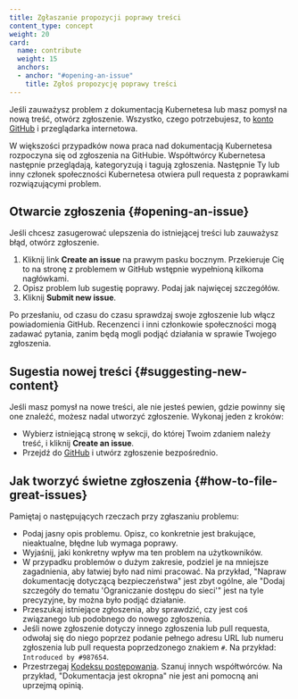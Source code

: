 ```yaml
---
title: Zgłaszanie propozycji poprawy treści
content_type: concept
weight: 20
card:
  name: contribute
  weight: 15
  anchors:
  - anchor: "#opening-an-issue"
    title: Zgłoś propozycję poprawy treści
---
```


<!-- overview -->

Jeśli zauważysz problem z dokumentacją Kubernetesa lub masz pomysł na nową treść, otwórz zgłoszenie. Wszystko, czego potrzebujesz, to [konto GitHub](https://github.com/join) i przeglądarka internetowa.

W większości przypadków nowa praca nad dokumentacją Kubernetesa rozpoczyna się od zgłoszenia na
GitHubie. Współtwórcy Kubernetesa następnie przeglądają, kategoryzują i tagują zgłoszenia. Następnie
Ty lub inny członek społeczności Kubernetesa otwiera pull requesta z poprawkami rozwiązującymi problem.



<!-- body -->

## Otwarcie zgłoszenia {#opening-an-issue}

Jeśli chcesz zasugerować ulepszenia do istniejącej treści lub zauważysz błąd, otwórz zgłoszenie.

1. Kliknij link **Create an issue** na prawym pasku bocznym. Przekieruje
   Cię to na stronę z problemem w GitHub wstępnie wypełnioną kilkoma nagłówkami.
2. Opisz problem lub sugestię poprawy. Podaj jak najwięcej szczegółów.
3. Kliknij **Submit new issue**.

Po przesłaniu, od czasu do czasu sprawdzaj swoje zgłoszenie lub włącz
powiadomienia GitHub. Recenzenci i inni członkowie społeczności mogą
zadawać pytania, zanim będą mogli podjąć działania w sprawie Twojego zgłoszenia.

## Sugestia nowej treści {#suggesting-new-content}

Jeśli masz pomysł na nowe treści, ale nie jesteś pewien, gdzie powinny
się one znaleźć, możesz nadal utworzyć zgłoszenie. Wykonaj jeden z kroków:

- Wybierz istniejącą stronę w sekcji, do której Twoim zdaniem należy treść, i kliknij **Create an issue**.
- Przejdź do [GitHub](https://github.com/kubernetes/website/issues/new/) i utwórz zgłoszenie bezpośrednio.

## Jak tworzyć świetne zgłoszenia {#how-to-file-great-issues}


Pamiętaj o następujących rzeczach przy zgłaszaniu problemu:

- Podaj jasny opis problemu. Opisz, co konkretnie
  jest brakujące, nieaktualne, błędne lub wymaga poprawy.
- Wyjaśnij, jaki konkretny wpływ ma ten problem na użytkowników.
- W przypadku problemów o dużym zakresie, podziel je na mniejsze zagadnienia, aby
  łatwiej było nad nimi pracować. Na przykład, "Napraw dokumentację
  dotyczącą bezpieczeństwa" jest zbyt ogólne, ale "Dodaj szczegóły do tematu
  'Ograniczanie dostępu do sieci'" jest na tyle precyzyjne, by można było podjąć działanie.
- Przeszukaj istniejące zgłoszenia, aby sprawdzić, czy jest
  coś związanego lub podobnego do nowego zgłoszenia.
- Jeśli nowe zgłoszenie dotyczy innego zgłoszenia lub pull requesta,
  odwołaj się do niego poprzez podanie pełnego adresu URL lub numeru zgłoszenia lub pull
  requesta poprzedzonego znakiem `#`. Na przykład: `Introduced by #987654`.
- Przestrzegaj [Kodeksu postępowania](/community/code-of-conduct/).
  Szanuj innych współtwórców. Na przykład,
  "Dokumentacja jest okropna" nie jest ani pomocną ani uprzejmą opinią.


